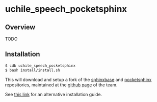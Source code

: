 # uchile_speech_pocketsphinx

## Overview

TODO


## Installation

```bash
$ cdb uchile_speech_pocketsphinx
$ bash install/install.sh
```

This will download and setup a fork of the [sphinxbase](https://github.com/cmusphinx/sphinxbase) and [pocketsphinx](https://github.com/cmusphinx/pocketsphinx) repositories, maintained at the [github page](https://github.com/uchile-robotics-die) of the team.

See [this link](http://cmusphinx.sourceforge.net/wiki/tutorialpocketsphinx) for an alternative installation guide.